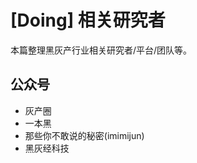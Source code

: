 # [Doing] 相关研究者

本篇整理黑灰产行业相关研究者/平台/团队等。



## 公众号

-   灰产圈
-   一本黑
-   那些你不敢说的秘密(imimijun)
-   黑灰经科技

